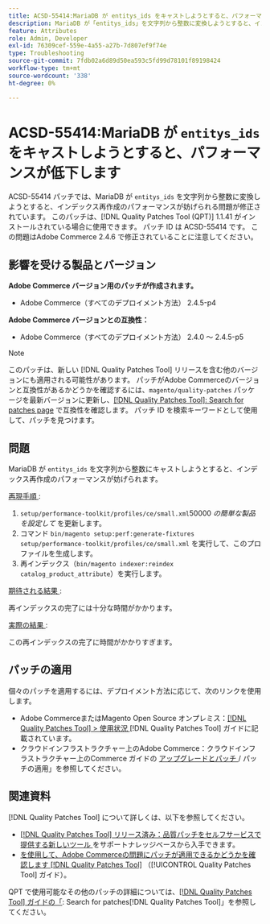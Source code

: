 ```yaml
---
title: ACSD-55414:MariaDB が entitys_ids をキャストしようとすると、パフォーマンスが低下します
description: MariaDB が「entitys_ids」を文字列から整数に変換しようとすると、インデックス再作成のパフォーマンスが妨げられ、Adobe Commerceの問題を修正するために ACSD-55414 パッチを適用してください。
feature: Attributes
role: Admin, Developer
exl-id: 76309cef-559e-4a55-a27b-7d807ef9f74e
type: Troubleshooting
source-git-commit: 7fdb02a6d89d50ea593c5fd99d78101f89198424
workflow-type: tm+mt
source-wordcount: '338'
ht-degree: 0%

---
```


# ACSD-55414:MariaDB が `entitys_ids` をキャストしようとすると、パフォーマンスが低下します

ACSD-55414 パッチでは、MariaDB が `entitys_ids` を文字列から整数に変換しようとすると、インデックス再作成のパフォーマンスが妨げられる問題が修正されています。 このパッチは、[!DNL Quality Patches Tool (QPT)] 1.1.41 がインストールされている場合に使用できます。 パッチ ID は ACSD-55414 です。 この問題はAdobe Commerce 2.4.6 で修正されていることに注意してください。

## 影響を受ける製品とバージョン

**Adobe Commerce バージョン用のパッチが作成されます。**

* Adobe Commerce（すべてのデプロイメント方法） 2.4.5-p4

**Adobe Commerce バージョンとの互換性：**

* Adobe Commerce（すべてのデプロイメント方法） 2.4.0 ～ 2.4.5-p5

>[!NOTE]
>
>このパッチは、新しい [!DNL Quality Patches Tool] リリースを含む他のバージョンにも適用される可能性があります。 パッチがAdobe Commerceのバージョンと互換性があるかどうかを確認するには、`magento/quality-patches` パッケージを最新バージョンに更新し、[[!DNL Quality Patches Tool]: Search for patches page](https://experienceleague.adobe.com/tools/commerce-quality-patches/index.html) で互換性を確認します。 パッチ ID を検索キーワードとして使用して、パッチを見つけます。

## 問題

MariaDB が `entitys_ids` を文字列から整数にキャストしようとすると、インデックス再作成のパフォーマンスが妨げられます。

<u> 再現手順 </u>:

1. `setup/performance-toolkit/profiles/ce/small.xml`50000 *の簡単な製品を設定して* を更新します。
1. コマンド `bin/magento setup:perf:generate-fixtures setup/performance-toolkit/profiles/ce/small.xml` を実行して、このプロファイルを生成します。
1. 再インデックス（`bin/magento indexer:reindex catalog_product_attribute`）を実行します。

<u> 期待される結果 </u>:

再インデックスの完了には十分な時間がかかります。

<u> 実際の結果 </u>:

この再インデックスの完了に時間がかかりすぎます。

## パッチの適用

個々のパッチを適用するには、デプロイメント方法に応じて、次のリンクを使用します。

* Adobe CommerceまたはMagento Open Source オンプレミス：[[!DNL Quality Patches Tool] > 使用状況 ](/help/tools/quality-patches-tool/usage.md) [!DNL Quality Patches Tool] ガイドに記載されています。
* クラウドインフラストラクチャー上のAdobe Commerce：クラウドインフラストラクチャー上のCommerce ガイドの [ アップグレードとパッチ ](https://experienceleague.adobe.com/docs/commerce-cloud-service/user-guide/develop/upgrade/apply-patches.html)/ パッチの適用」を参照してください。

## 関連資料

[!DNL Quality Patches Tool] について詳しくは、以下を参照してください。

* [[!DNL Quality Patches Tool]  リリース済み：品質パッチをセルフサービスで提供する新しいツール ](https://experienceleague.adobe.com/en/docs/commerce-operations/tools/quality-patches-tool/quality-patches-tool-to-self-serve-quality-patches) をサポートナレッジベースから入手できます。
* [ を使用して、Adobe Commerceの問題にパッチが適用できるかどうかを確認します  [!DNL Quality Patches Tool]](/help/tools/quality-patches-tool/patches-available-in-qpt/check-patch-for-magento-issue-with-magento-quality-patches.md) （[!UICONTROL Quality Patches Tool] ガイド）。


QPT で使用可能なその他のパッチの詳細については、[[!DNL Quality Patches Tool] ガイドの「](https://experienceleague.adobe.com/tools/commerce-quality-patches/index.html): Search for patches[!DNL Quality Patches Tool]」を参照してください。
